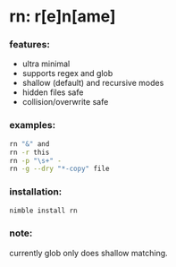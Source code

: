 # rn: r[e]n[ame]


### features:
+ ultra minimal
+ supports regex and glob
+ shallow (default) and recursive modes
+ hidden files safe
+ collision/overwrite safe


### examples:
```bash
rn "&" and
rn -r this
rn -p "\s+" -
rn -g --dry "*-copy" file
```


### installation:
```bash
nimble install rn
```

### note:
  currently glob only does shallow matching.

